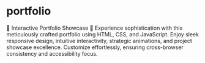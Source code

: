 # portfolio
🚀 Interactive Portfolio Showcase 🚀 Experience sophistication with this meticulously crafted portfolio using HTML, CSS, and JavaScript. Enjoy sleek responsive design, intuitive interactivity, strategic animations, and project showcase excellence. Customize effortlessly, ensuring cross-browser consistency and accessibility focus. 
